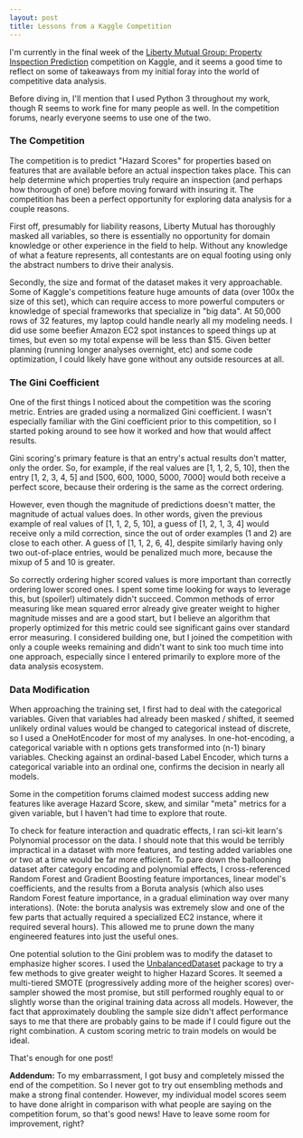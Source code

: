 ```yaml
---
layout: post
title: Lessons from a Kaggle Competition
---
```


I'm currently in the final week of the [Liberty Mutual Group: Property Inspection Prediction](https://www.kaggle.com/c/liberty-mutual-group-property-inspection-prediction) competition on Kaggle, and it seems a good time to reflect on some of takeaways from my initial foray into the world of competitive data analysis. 

Before diving in, I'll mention that I used Python 3 throughout my work, though R seems to work fine for many people as well. In the competition forums, nearly everyone seems to use one of the two. 

### The Competition

The competition is to predict "Hazard Scores" for properties based on features that are available before an actual inspection takes place. This can help determine which properties truly require an inspection (and perhaps how thorough of one) before moving forward with insuring it. The competition has been a perfect opportunity for exploring data analysis for a couple reasons. 

First off, presumably for liability reasons, Liberty Mutual has thoroughly masked all variables, so there is essentially no opportunity for domain knowledge or other experience in the field to help. Without any knowledge of what a feature represents, all contestants are on equal footing using only the abstract numbers to drive their analysis. 

Secondly, the size and format of the dataset makes it very approachable. Some of Kaggle's competitions feature huge amounts of data (over 100x the size of this set), which can require access to more powerful computers or knowledge of special frameworks that specialize in "big data". At 50,000 rows of 32 features, my laptop could handle nearly all my modeling needs. I did use some beefier Amazon EC2 spot instances to speed things up at times, but even so my total expense will be less than $15. Given better planning (running longer analyses overnight, etc) and some code optimization, I could likely have gone without any outside resources at all. 

### The Gini Coefficient

One of the first things I noticed about the competition was the scoring metric. Entries are graded using a normalized Gini coefficient. I wasn't especially familiar with the Gini coefficient prior to this competition, so I started poking around to see how it worked and how that would affect results. 

Gini scoring's primary feature is that an entry's actual results don't matter, only the order. So, for example, if the real values are [1, 1, 2, 5, 10], then the entry [1, 2, 3, 4, 5] and [500, 600, 1000, 5000, 7000] would both receive a perfect score, because their ordering is the same as the correct ordering. 

However, even though the magnitude of predictions doesn't matter, the magnitude of actual values does. In other words, given the previous example of real values of [1, 1, 2, 5, 10], a guess of [1, 2, 1, 3, 4] would receive only a mild correction, since the out of order examples (1 and 2) are close to each other. A guess of [1, 1, 2, 6, 4], despite similarly having only two out-of-place entries, would be penalized much more, because the mixup of 5 and 10 is greater. 

So correctly ordering higher scored values is more important than correctly ordering lower scored ones. I spent some time looking for ways to leverage this, but (spoiler!) ultimately didn't succeed. Common methods of error measuring like mean squared error already give greater weight to higher magnitude misses and are a good start, but I believe an algorithm that properly optimized for this metric could see significant gains over standard error measuring. I considered building one, but I joined the competition with only a couple weeks remaining and didn't want to sink too much time into one approach, especially since I entered primarily to explore more of the data analysis ecosystem. 

### Data Modification

When approaching the training set, I first had to deal with the categorical variables. Given that variables had already been masked / shifted, it seemed unlikely ordinal values would be changed to categorical instead of discrete, so I used a OneHotEncoder for most of my analyses. In one-hot-encoding, a categorical variable with n options gets transformed into (n-1) binary variables. Checking against an ordinal-based Label Encoder, which turns a categorical variable into an ordinal one, confirms the decision in nearly all models. 

Some in the competition forums claimed modest success adding new features like average Hazard Score, skew, and similar "meta" metrics for a given variable, but I haven't had time to explore that route. 

To check for feature interaction and quadratic effects, I ran sci-kit learn's Polynomial processor on the data. I should note that this would be terribly impractical in a dataset with more features, and testing added variables one or two at a time would be far more efficient. To pare down the ballooning dataset after category encoding and polynomial effects, I cross-referenced Random Forest and Gradient Boosting feature importances, linear model's coefficients, and the results from a Boruta analysis (which also uses Random Forest feature importance, in a gradual elimination way over many interations). (Note: the boruta analysis was extremely slow and one of the few parts that actually required a specialized EC2 instance, where it required several hours). This allowed me to prune down the many engineered features into just the useful ones. 

One potential solution to the Gini problem was to modify the dataset to emphasize higher scores. I used the [UnbalancedDataset](https://github.com/fmfn/UnbalancedDataset) package to try a few methods to give greater weight to higher Hazard Scores. It seemed a multi-tiered SMOTE (progressively adding more of the heigher scores) over-sampler showed the most promise, but still performed roughly equal to or slightly worse than the original training data across all models. However, the fact that approximately doubling the sample size didn't affect performance says to me that there are probably gains to be made if I could figure out the right combination. A custom scoring metric to train models on would be ideal. 


That's enough for one post! 


**Addendum:** To my embarrassment, I got busy and completely missed the end of the competition. So I never got to try out ensembling methods and make a strong final contender. However, my individual model scores seem to have done alright in comparison with what people are saying on the competition forum, so that's good news! Have to leave some room for improvement, right?
